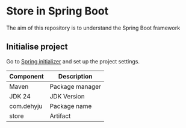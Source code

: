 # Store in Spring Boot

The aim of this repository is to understand the Spring Boot framework

## Initialise project

Go to [Spring initializer](https://start.spring.io/) and set up the project settings.

| Component  | Description     |
|------------|-----------------|
| Maven      | Package manager |
| JDK 24     | JDK Version     |
| com.dehyju | Package name    |
| store      | Artifact        |